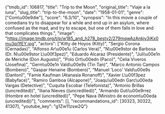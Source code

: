 {"tmdb_id": 106817, "title": "Trip to the Moon", "original_title": "Viaje a la luna", "slug_title": "trip-to-the-moon", "date": "1958-01-01", "genre": ["Com\u00e9die"], "score": "6.3/10", "synopsis": "In this movie a couple of comedians try to disappear for a while and end up in an asylum, where confused as the mad, and try to escape, but one of them falls in love and that complicates things.", "image": "https://image.tmdb.org/t/p/w185_and_h278_bestv2/279mqwAzAnkjy3jKx0mu3pi1fEY.jpg", "actors": ["Kitty de Hoyos (Kitty)", "Sergio Corona (Cernadas)", "Alfonso Ar\u00e1u (Carlos Vera)", "N\u00e9stor de Barbosa (Dr. N\u00e9stor L\u00f3pez)", "Eduardo Alcaraz (Presidente)", "Juli\u00e1n de Meriche (Don Augusto)", "Polo Ort\u00edn (Paco)", "Celia Viveros (Josefina)", "Germ\u00e1n Vald\u00e9s (Tin Tan)", "Marco Antonio Campos (Bombero)", "Gaspar Henaine (Bombero)", "Manuel 'Loco' Vald\u00e9s (Danton)", "Famie Kaufman (Atanasia Ronanoff)", "Xavier L\u00f3pez (Babyface)", "Ramiro Gamboa (Alcapone)", "Joaqu\u00edn Garc\u00eda Vargas (Detective)", "Cuquita Escobar (Telefonista)", "Antonio Brillas ((uncredited))", "Iliana Nieves ((uncredited))", "Armando Guti\u00e9rrez (Hombre en hotel (uncredited))", "Pepe Nava (Ministro de econom\u00eda (uncredited))"], "comments": [], "recommandations_id": [30323, 30322, 41307], "youtube_key": "g1Zw11zsw2Q"}